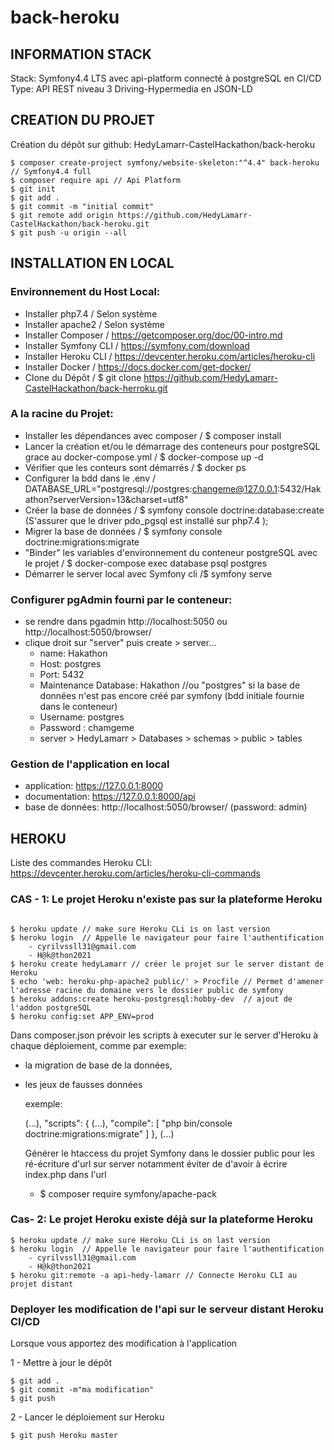 # back-heroku

## INFORMATION STACK

Stack: Symfony4.4 LTS avec api-platform connecté à postgreSQL en CI/CD 
Type: API REST niveau 3 Driving-Hypermedia en JSON-LD

## CREATION DU PROJET

Création du dépôt sur github: HedyLamarr-CastelHackathon/back-heroku
```
$ composer create-project symfony/website-skeleton:"^4.4" back-heroku // Symfony4.4 full
$ composer require api // Api Platform
$ git init
$ git add .
$ git commit -m "initial commit"
$ git remote add origin https://github.com/HedyLamarr-CastelHackathon/back-heroku.git
$ git push -u origin --all
```


## INSTALLATION EN LOCAL


### Environnement du Host Local:

- Installer php7.4 / Selon système
- Installer apache2 / Selon système
- Installer Composer / https://getcomposer.org/doc/00-intro.md
- Installer Symfony CLI / https://symfony.com/download
- Installer Heroku CLI  /  https://devcenter.heroku.com/articles/heroku-cli
- Installer Docker  / https://docs.docker.com/get-docker/
- Clone du Dépôt / $ git clone https://github.com/HedyLamarr-CastelHackathon/back-herroku.git

### A la racine du Projet:

- Installer les dépendances avec composer / $ composer install
- Lancer  la création et/ou le démarrage des conteneurs pour postgreSQL grace au docker-compose.yml / $ docker-compose up -d
- Vérifier que les conteurs sont démarrés / $ docker ps
- Configurer la bdd dans  le .env / DATABASE_URL="postgresql://postgres:changeme@127.0.0.1:5432/Hakathon?serverVersion=13&charset=utf8"
- Créer la base de données / $ symfony console doctrine:database:create (S'assurer que le driver pdo_pgsql est installé sur php7.4 );
- Migrer la base de données / $ symfony console doctrine:migrations:migrate
- "Binder" les variables d'environnement du conteneur postgreSQL avec le projet  / $ docker-compose exec database psql postgres
- Démarrer le server local avec Symfony cli /$ symfony serve


### Configurer pgAdmin fourni par le conteneur:

- se rendre dans pgadmin http://localhost:5050 ou  http://localhost:5050/browser/
- clique droit sur "server" puis create > server...
    - name: Hakathon
    - Host: postgres
    - Port: 5432
    - Maintenance Database: Hakathon //ou "postgres" si la base de données n'est pas encore créé par symfony (bdd initiale fournie dans le conteneur)
    - Username: postgres
    - Password : chamgeme
    - server > HedyLamarr > Databases > schemas > public > tables

### Gestion de l'application en local

-  application: https://127.0.0.1:8000
-  documentation:  https://127.0.0.1:8000/api        
-  base de données: http://localhost:5050/browser/ (password: admin)


## HEROKU

Liste des commandes Heroku CLI: https://devcenter.heroku.com/articles/heroku-cli-commands

### CAS - 1: Le projet Heroku n'existe pas sur la plateforme Heroku
```

$ heroku update // make sure Heroku CLi is on last version
$ heroku login  // Appelle le navigateur pour faire l'authentification
    - cyrilvssll31@gmail.com
    - H@k@thon2021
$ heroku create hedyLamarr // créer le projet sur le server distant de Heroku
$ echo 'web: heroku-php-apache2 public/' > Procfile // Permet d'amener l'adresse racine du domaine vers le dossier public de symfony
$ heroku addons:create heroku-postgresql:hobby-dev  // ajout de l'addon postgreSQL
$ heroku config:set APP_ENV=prod
```

Dans composer.json prévoir les scripts à executer sur le server d'Heroku à chaque déploiement, comme par exemple:
  - la migration de base de la données, 
  - les jeux de fausses données

    exemple:

    (...),
    "scripts": {
            (...),
            "compile": [
                "php bin/console doctrine:migrations:migrate"
            ]
        },
    (...)

    Générer le htaccess du projet Symfony dans le dossier public pour les ré-écriture d'url sur server notamment éviter de d'avoir à écrire index.php dans l'url
    - $ composer require symfony/apache-pack

### Cas- 2: Le projet Heroku existe déjà sur la plateforme Heroku
```
$ heroku update // make sure Heroku CLi is on last version
$ heroku login  // Appelle le navigateur pour faire l'authentification
    - cyrilvssll31@gmail.com
    - H@k@thon2021
$ heroku git:remote -a api-hedy-lamarr // Connecte Heroku CLI au projet distant
```

### Deployer les modification de l'api sur le serveur distant Heroku CI/CD

Lorsque vous apportez des modification à l'application

1 - Mettre à jour le dépôt
```
$ git add .
$ git commit -m"ma modification"
$ git push
```

2 - Lancer le déploiement sur Heroku
```
$ git push Heroku master   
```



